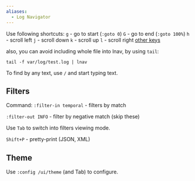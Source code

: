 ```yaml
---
aliases:
  - Log Navigator
---
```

Use following shortcuts:
`g` - go to start (`:goto 0`)
`G` - go to end (`:goto 100%`)
`h` - scroll left
`j` - scroll down
`k` - scroll up
`l` - scroll right
[other keys](https://docs.lnav.org/en/latest/hotkeys.html)

also, you can avoid including whole file into lnav, by using `tail`:

```shell
tail -f var/log/test.log | lnav
```

To find by any text, use `/` and start typing text.

## Filters

Command:
`:filter-in temporal` - filters by match

`:filter-out INFO` - filter by negative match (skip these)

Use `Tab` to switch into filters viewing mode.

`Shift+P` - pretty-print (JSON, XML)
## Theme

Use `:config /ui/theme` (and Tab) to configure.
